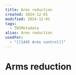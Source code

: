 ```yaml
---
title: Arms reduction
created: 2024-12-01
modified: 2024-12-01
tags:
  - TBSMetadata
alias: Arms reduction
usedFor:
  - "[[1445 Arms control]]"
---
```

# Arms reduction

